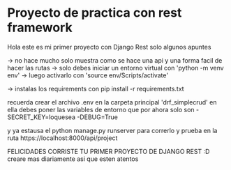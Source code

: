 # Proyecto de practica con rest framework

Hola este es mi primer proyecto con Django Rest solo algunos apuntes

-> no hace mucho solo muestra como se hace una api y una forma facil de hacer las rutas
-> solo debes iniciar un entorno virtual con 'python -m venv env'
-> luego activarlo con 'source env/Scripts/activate'

-> instalas los requirements con pip install -r requirements.txt

recuerda crear el archivo .env en la carpeta principal 'drf_simplecrud'
en ella debes poner las variables de entorno que por ahora solo son
-SECRET_KEY=loquesea
-DEBUG=True

y ya estausa el python manage.py runserver para correrlo y prueba en la ruta https://localhost:8000/api/project

FELICIDADES CORRISTE TU PRIMER PROYECTO DE DJANGO REST :D creare mas diariamente asi que esten atentos 
